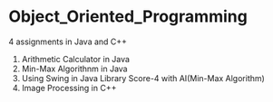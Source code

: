 # Object_Oriented_Programming

4 assignments in Java and C++ 

1. Arithmetic Calculator in Java
2. Min-Max Algorithnm in Java
3. Using Swing in Java Library Score-4 with AI(Min-Max Algorithm)
4. Image Processing in C++
